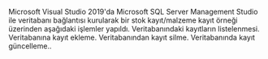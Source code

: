 Microsoft Visual Studio 2019'da Microsoft SQL Server Management Studio ile veritabanı bağlantısı kurularak  bir stok kayıt/malzeme kayıt örneği üzerinden aşağıdaki işlemler yapıldı.
Veritabanındaki kayıtların listelenmesi.
Veritabanına kayıt ekleme.
Veritabanından kayıt silme.
Veritabanında kayıt güncelleme..
